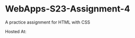 # WebApps-S23-Assignment-4
A practice assignment for HTML with CSS

Hosted At: [](https://44-563-web-apps-s23.github.io/44563-webapps-s23-assignment4-Poojasriramineni/play.html)
